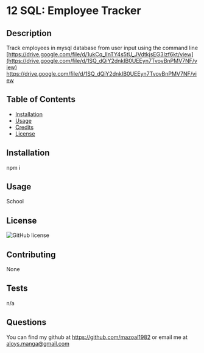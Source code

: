 # 12 SQL: Employee Tracker
 
## Description

Track employees in mysql database from user input using the command line
[https://drive.google.com/file/d/1ukCq_llnTY4s5tU_JVdtkjsEG3Izf6kt/view](https://drive.google.com/file/d/1SQ_dQiY2dnkIB0UEEyn7TvovBnPMV7NF/view)
 https://drive.google.com/file/d/1SQ_dQiY2dnkIB0UEEyn7TvovBnPMV7NF/view
## Table of Contents 
- [Installation](#installation)
- [Usage](#usage)
- [Credits](#credits)
- [License](#license)
 

 
## Installation
 
npm i
 
## Usage
 
School
 
## License
 

  ![GitHub license](https://img.shields.io/badge/license-MIT-blue.svg)
  
 
## Contributing
 
None 
 
## Tests
 
n/a
 
## Questions
 
 You can find my github at https://github.com/mazoal1982 or email me at aloys.manga@gmail.com
